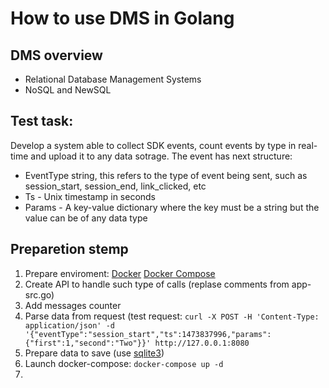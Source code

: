 # How to use DMS in Golang
## DMS overview
* Relational Database Management Systems
* NoSQL and NewSQL

## Test task:
Develop a system able to collect SDK events, count events by type in real-time and upload it to any data sotrage.
The event has next structure:

* EventType string, this refers to the type of event being sent, such as session_start, session_end, link_clicked, etc
* Ts - Unix timestamp in seconds
* Params - A key-value dictionary where the key must be a string but the value can be of any data type

## Preparetion stemp
1. Prepare enviroment: [Docker](https://www.docker.com/products/docker) [Docker Compose](https://docs.docker.com/compose/overview/)
2. Create API to handle such type of calls (replase comments from app-src.go)
3. Add messages counter
4. Parse data from request 
   (test request: `curl -X POST -H 'Content-Type: application/json' -d '{"eventType":"session_start","ts":1473837996,"params":{"first":1,"second":"Two"}}' http://127.0.0.1:8080`
5. Prepare data to save (use [sqlite3](https://hub.docker.com/r/spartakode/sqlite3/))
6. Launch docker-compose: `docker-compose up -d`
7. 

